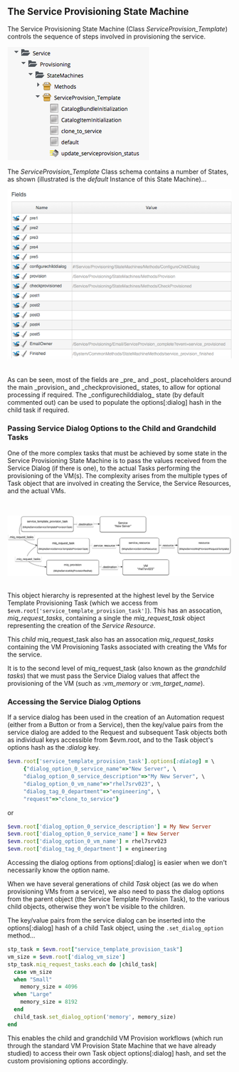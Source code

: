 ## The Service Provisioning State Machine

The Service Provisioning State Machine (Class _ServiceProvision\_Template_) controls the sequence of steps involved in provisioning the service.

![screenshot](images/screenshot8.png)

The _ServiceProvision\_Template_ Class schema contains a number of States, as shown (illustrated is the _default_ Instance of this State Machine)...
<br>

![screenshot](images/screenshot4.png)

<br>
As can be seen, most of the fields are _pre_ and _post_ placeholders around the main _provision_ and _checkprovisioned_ states, to allow for optional processing if required. The _configurechilddialog_ state (by default commented out) can be used to populate the options[:dialog] hash in the child task if required.

### Passing Service Dialog Options to the Child and Grandchild Tasks

One of the more complex tasks that must be achieved by some state in the Service Provisioning State Machine is to pass the values received from the Service Dialog (if there is one), to the actual Tasks performing the provisioning of the VM(s). The complexity arises from the multiple types of Task object that are involved in creating the Service, the Service Resources, and the actual VMs.

<br> <br>
![task hierachy](images/task_hierarchy.png?)
<br> <br>

This object hierarchy is represented at the highest level by the Service Template Provisioning Task (which we access from ```$evm.root['service_template_provision_task']```). This has an assocation, _miq\_request\_tasks_, containing a single the _miq\_request\_task_ object representing the creation of the _Service Resource_.

This _child_ miq\_request\_task also has an assocation _miq\_request\_tasks_ containing the VM Provisioning Tasks associated with creating the VMs for the service.

It is to the second level of miq\_request\_task (also known as the _grandchild tasks_) that we must pass the Service Dialog values that affect the provisioning of the VM (such as _:vm\_memory_ or _:vm\_target\_name_).

### Accessing the Service Dialog Options

If a service dialog has been used in the creation of an Automation request (either from a Button or from a Service), then the key/value pairs from the service dialog are added to the Request and subsequent Task objects both as individual keys accessible from $evm.root, and to the Task object's options hash as the _:dialog_ key.

```ruby
$evm.root['service_template_provision_task'].options[:dialog] = \
	 {"dialog_option_0_service_name"=>"New Server", \
	 "dialog_option_0_service_description"=>"My New Server", \
	 "dialog_option_0_vm_name"=>"rhel7srv023", \
	 "dialog_tag_0_department"=>"engineering", \
	 "request"=>"clone_to_service"}
```

or

```ruby
$evm.root['dialog_option_0_service_description'] = My New Server
$evm.root['dialog_option_0_service_name'] = New Server
$evm.root['dialog_option_0_vm_name'] = rhel7srv023
$evm.root['dialog_tag_0_department'] = engineering
```

Accessing the dialog options from options[:dialog] is easier when we don't necessarily know the option name.

When we have several generations of child _Task_ object (as we do when provisioning VMs from a service), we also need to pass the dialog options from the parent object (the Service Template Provision Task), to the various child objects, otherwise they won't be visible to the children.

The key/value pairs from the service dialog can be inserted into the options[:dialog] hash of a child Task object, using the ```.set_dialog_option``` method...

```ruby
stp_task = $evm.root["service_template_provision_task"]
vm_size = $evm.root['dialog_vm_size']
stp_task.miq_request_tasks.each do |child_task|
  case vm_size
  when "Small"
    memory_size = 4096
  when "Large"
    memory_size = 8192
  end
  child_task.set_dialog_option('memory', memory_size)
end
```

This enables the child and grandchild VM Provision workflows (which run through the standard VM Provision State Machine that we have already studied) to access their own Task object options[:dialog] hash, and set the custom provisioning options accordingly.





